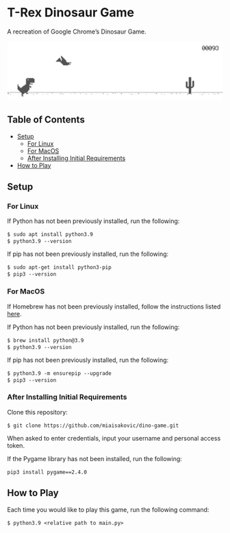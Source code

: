 # T-Rex Dinosaur Game
A recreation of Google Chrome’s Dinosaur Game. 

<p align="center">
  <img width="800" src="https://github.com/miaisakovic/dino-game/blob/main/images/dino_game.png">
</p>

## Table of Contents
* [Setup](#setup)
  * [For Linux](#for-linux)
  * [For MacOS](#for-macos)
  * [After Installing Initial Requirements](#after-installing-initial-requirements)
* [How to Play](#how-to-play)

## Setup 
### For Linux
If Python has not been previously installed, run the following:
```
$ sudo apt install python3.9
$ python3.9 --version
```
If pip has not been previously installed, run the following:
```
$ sudo apt-get install python3-pip 
$ pip3 --version
```

### For MacOS
If Homebrew has not been previously installed, follow the instructions listed [here](https://brew.sh/).

If Python has not been previously installed, run the following:
```
$ brew install python@3.9
$ python3.9 --version
```
If pip has not been previously installed, run the following:
```
$ python3.9 -m ensurepip --upgrade
$ pip3 --version
```

### After Installing Initial Requirements
Clone this repository:
```
$ git clone https://github.com/miaisakovic/dino-game.git
``` 
When asked to enter credentials, input your username and personal access token.

If the Pygame library has not been installed, run the following:
```
pip3 install pygame==2.4.0
```

## How to Play
Each time you would like to play this game, run the following command:
```
$ python3.9 <relative path to main.py>
```
